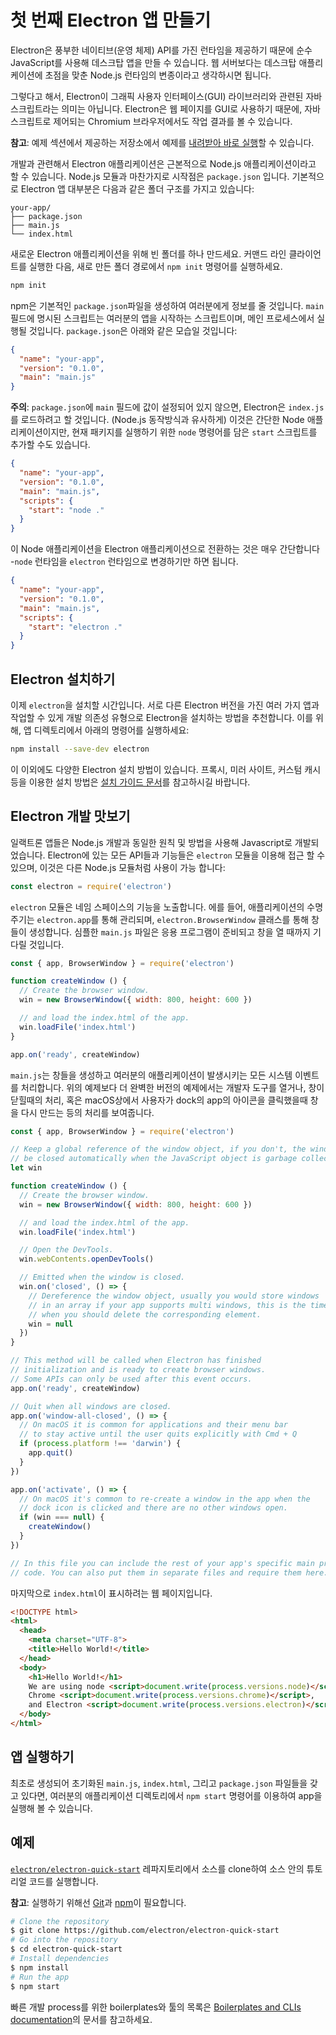 # 첫 번째 Electron 앱 만들기

Electron은 풍부한 네이티브(운영 체제) API를 가진 런타임을 제공하기 때문에 순수 JavaScript를 사용해 데스크탑 앱을 만들 수 있습니다. 웹 서버보다는 데스크탑 애플리케이션에 초점을 맞춘 Node.js 런타임의 변종이라고 생각하시면 됩니다.

그렇다고 해서, Electron이 그래픽 사용자 인터페이스(GUI) 라이브러리와 관련된 자바스크립트라는 의미는 아닙니다. Electron은 웹 페이지를 GUI로 사용하기 때문에, 자바스크립트로 제어되는 Chromium 브라우저에서도 작업 결과를 볼 수 있습니다.

**참고**: 예제 섹션에서 제공하는 저장소에서 예제를 [내려받아 바로 실행](#예제)할 수 있습니다.

개발과 관련해서 Electron 애플리케이션은 근본적으로 Node.js 애플리케이션이라고 할 수 있습니다. Node.js 모듈과 마찬가지로 시작점은 `package.json` 입니다. 기본적으로 Electron 앱 대부분은 다음과 같은 폴더 구조를 가지고 있습니다:

```text
your-app/
├── package.json
├── main.js
└── index.html
```

새로운 Electron 애플리케이션을 위해 빈 폴더를 하나 만드세요. 커맨드 라인 클라이언트를 실행한 다음, 새로 만든 폴더 경로에서 `npm init` 명령어를 실행하세요.

```sh
npm init
```

npm은 기본적인 `package.json`파일을 생성하여 여러분에게 정보를 줄 것입니다. `main` 필드에 명시된 스크립트는 여러분의 앱을 시작하는 스크립트이며, 메인 프로세스에서 실행될 것입니다. `package.json`은 아래와 같은 모습일 것입니다:

```json
{
  "name": "your-app",
  "version": "0.1.0",
  "main": "main.js"
}
```

**주의**: `package.json`에 `main` 필드에 값이 설정되어 있지 않으면, Electron은 `index.js`를 로드하려고 할 것입니다. (Node.js 동작방식과 유사하게) 이것은 간단한 Node 애플리케이션이지만, 현재 패키지를 실행하기 위한 `node` 명령어를 담은 `start` 스크립트를 추가할 수도 있습니다.

```json
{
  "name": "your-app",
  "version": "0.1.0",
  "main": "main.js",
  "scripts": {
    "start": "node ."
  }
}
```

이 Node 애플리케이션을 Electron 애플리케이션으로 전환하는 것은 매우 간단합니다 -`node` 런타임을 `electron` 런타임으로 변경하기만 하면 됩니다.

```json
{
  "name": "your-app",
  "version": "0.1.0",
  "main": "main.js",
  "scripts": {
    "start": "electron ."
  }
}
```

## Electron 설치하기

이제 `electron`을 설치할 시간입니다. 서로 다른 Electron 버전을 가진 여러 가지 앱과 작업할 수 있게 개발 의존성 유형으로 Electron을 설치하는 방법을 추천합니다. 이를 위해, 앱 디렉토리에서 아래의 명령어를 실행하세요:

```sh
npm install --save-dev electron
```

이 이외에도 다양한 Electron 설치 방법이 있습니다. 프록시, 미러 사이트, 커스텀 캐시 등을 이용한 설치 방법은 [설치 가이드 문서](installation.md)를 참고하시길 바랍니다.

## Electron 개발 맛보기

일랙트론 앱들은 Node.js 개발과 동일한 원칙 및 방법을 사용해 Javascript로 개발되었습니다. Electron에 있는 모든 API들과 기능들은 `electron` 모듈을 이용해 접근 할 수 있으며, 이것은 다른 Node.js 모듈처럼 사용이 가능 합니다:

```javascript
const electron = require('electron')
```

`electron` 모듈은 네임 스페이스의 기능을 노출합니다. 에를 들어, 애플리케이션의 수명주기는 `electron.app`를 통해 관리되며, `electron.BrowserWindow` 클래스를 통해 창들이 생성합니다. 심플한 `main.js` 파일은 응용 프로그램이 준비되고 창을 열 때까지 기다릴 것입니다.

```javascript
const { app, BrowserWindow } = require('electron')

function createWindow () {
  // Create the browser window.
  win = new BrowserWindow({ width: 800, height: 600 })

  // and load the index.html of the app.
  win.loadFile('index.html')
}

app.on('ready', createWindow)
```

`main.js`는 창들을 생성하고 여러분의 애플리케이션이 발생시키는 모든 시스템 이벤트를 처리합니다. 위의 예제보다 더 완벽한 버전의 예제에서는 개발자 도구를 열거나, 창이 닫힐때의 처리, 혹은 macOS상에서 사용자가 dock의 app의 아이콘을 클릭했을때 창을 다시 만드는 등의 처리를 보여줍니다.

```javascript
const { app, BrowserWindow } = require('electron')

// Keep a global reference of the window object, if you don't, the window will
// be closed automatically when the JavaScript object is garbage collected.
let win

function createWindow () {
  // Create the browser window.
  win = new BrowserWindow({ width: 800, height: 600 })

  // and load the index.html of the app.
  win.loadFile('index.html')

  // Open the DevTools.
  win.webContents.openDevTools()

  // Emitted when the window is closed.
  win.on('closed', () => {
    // Dereference the window object, usually you would store windows
    // in an array if your app supports multi windows, this is the time
    // when you should delete the corresponding element.
    win = null
  })
}

// This method will be called when Electron has finished
// initialization and is ready to create browser windows.
// Some APIs can only be used after this event occurs.
app.on('ready', createWindow)

// Quit when all windows are closed.
app.on('window-all-closed', () => {
  // On macOS it is common for applications and their menu bar
  // to stay active until the user quits explicitly with Cmd + Q
  if (process.platform !== 'darwin') {
    app.quit()
  }
})

app.on('activate', () => {
  // On macOS it's common to re-create a window in the app when the
  // dock icon is clicked and there are no other windows open.
  if (win === null) {
    createWindow()
  }
})

// In this file you can include the rest of your app's specific main process
// code. You can also put them in separate files and require them here.
```

마지막으로 `index.html`이 표시하려는 웹 페이지입니다.

```html
<!DOCTYPE html>
<html>
  <head>
    <meta charset="UTF-8">
    <title>Hello World!</title>
  </head>
  <body>
    <h1>Hello World!</h1>
    We are using node <script>document.write(process.versions.node)</script>,
    Chrome <script>document.write(process.versions.chrome)</script>,
    and Electron <script>document.write(process.versions.electron)</script>.
  </body>
</html>
```

## 앱 실행하기

최초로 생성되어 초기화된 `main.js`, `index.html`, 그리고 `package.json` 파일들을 갖고 있다면, 여러분의 애플리케이션 디렉토리에서 `npm start` 명령어를 이용하여 app을 실행해 볼 수 있습니다. 

## 예제

[`electron/electron-quick-start`](https://github.com/electron/electron-quick-start) 레파지토리에서 소스를 clone하여 소스 안의 튜토리얼 코드를 실행합니다.

**참고**: 실행하기 위해선 [Git](https://git-scm.com)과 [npm](https://www.npmjs.com/)이 필요합니다.

```sh
# Clone the repository
$ git clone https://github.com/electron/electron-quick-start
# Go into the repository
$ cd electron-quick-start
# Install dependencies
$ npm install
# Run the app
$ npm start
```

빠른 개발 process를 위한 boilerplates와 툴의 목록은 [Boilerplates and CLIs documentation](./boilerplates-and-clis.md)의 문서를 참고하세요.